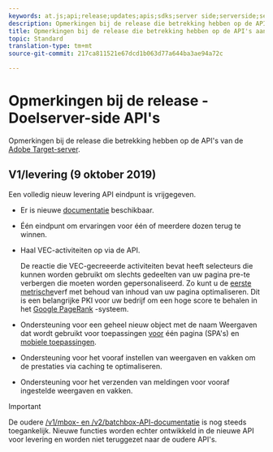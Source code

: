 ```yaml
---
keywords: at.js;api;release;updates;apis;sdks;server side;serverside;server-side;api;delivery api
description: Opmerkingen bij de release die betrekking hebben op de API's aan de serverzijde van Adobe Target.
title: Opmerkingen bij de release die betrekking hebben op de API's aan de serverzijde van Adobe Target.
topic: Standard
translation-type: tm+mt
source-git-commit: 217ca811521e67dcd1b063d77a644ba3ae94a72c

---
```



# Opmerkingen bij de release - Doelserver-side API&#39;s

Opmerkingen bij de release die betrekking hebben op de API&#39;s van de [Adobe Target-server](https://developers.adobetarget.com/api/delivery-api/).

## V1/levering (9 oktober 2019)

Een volledig nieuw levering API eindpunt is vrijgegeven.

* Er is nieuwe [documentatie](https://developers.adobetarget.com/api/delivery-api/) beschikbaar.
* Één eindpunt om ervaringen voor één of meerdere dozen terug te winnen.
* Haal VEC-activiteiten op via de API.

   De reactie die VEC-gecreeerde activiteiten bevat heeft selecteurs die kunnen worden gebruikt om slechts gedeelten van uw pagina pre-te verbergen die moeten worden gepersonaliseerd. Zo kunt u de [eerste metrische](https://developers.google.com/web/fundamentals/performance/user-centric-performance-metrics.html)verf met behoud van inhoud van uw pagina optimaliseren. Dit is een belangrijke PKI voor uw bedrijf om een hoge score te behalen in het [Google PageRank](https://en.wikipedia.org/wiki/PageRank) -systeem.

* Ondersteuning voor een geheel nieuw object met de naam Weergaven dat wordt gebruikt voor toepassingen [voor](/help/c-implementing-target/c-implementing-target-for-client-side-web/how-to-deployatjs/target-atjs-single-page-application.md) één pagina (SPA&#39;s) en [mobiele toepassingen](/help/c-target-mobile-app/target-mobile-app.md).
* Ondersteuning voor het vooraf instellen van weergaven en vakken om de prestaties via caching te optimaliseren.
* Ondersteuning voor het verzenden van meldingen voor vooraf ingestelde weergaven en vakken.

>[!IMPORTANT]
>
>De oudere [/v1/mbox- en /v2/batchbox-API-documentatie](https://developers.adobetarget.com/api/legacy-api/index.html) is nog steeds toegankelijk. Nieuwe functies worden echter ontwikkeld in de nieuwe API voor levering en worden niet teruggezet naar de oudere API&#39;s.
